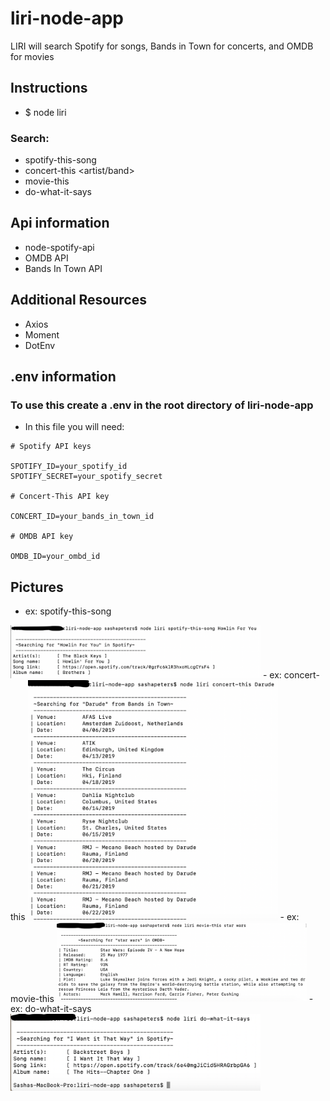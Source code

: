 # liri-node-app
LIRI will search Spotify for songs, Bands in Town for concerts, and OMDB for movies


## Instructions

- $ node liri <search> <term>

### Search:
- spotify-this-song <song>
- concert-this <artist/band>
- movie-this <movie>
- do-what-it-says

## Api information
- node-spotify-api
- OMDB API
- Bands In Town API

## Additional Resources
- Axios
- Moment
- DotEnv

## .env information
### To use this create a .env in the root directory of liri-node-app
- In this file you will need:
```
# Spotify API keys

SPOTIFY_ID=your_spotify_id
SPOTIFY_SECRET=your_spotify_secret

# Concert-This API key

CONCERT_ID=your_bands_in_town_id

# OMDB API key

OMDB_ID=your_ombd_id
```

## Pictures
- ex: spotify-this-song
<img src="images/spotify-this-song.png" alt="alt text" width="400px">
- ex: concert-this
<img src="images/concert-this.png" alt="alt text" width="400px">
- ex: movie-this
<img src="images/movie-this.png" alt="alt text" width="400px">
- ex: do-what-it-says
<img src="images/do-what-it-says.png" alt="alt text" width="400px">
